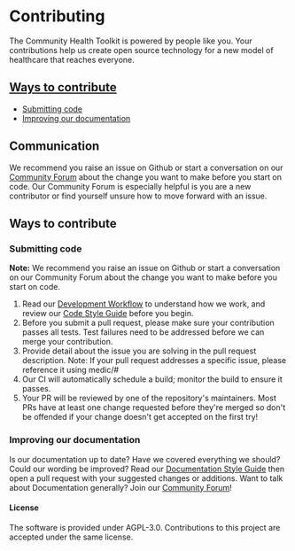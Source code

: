 # Contributing

The Community Health Toolkit is powered by people like you. Your contributions help us create open source technology for a new model of healthcare that reaches everyone.

## [Ways to contribute](#ways-to-contribute)
  - [Submitting code](#submitting-code)
  - [Improving our documentation](#improving-our-documentation)

## Communication
We recommend you raise an issue on Github or start a conversation on our [Community Forum](https://communityhealthtoolkit.org/forum) about the change you want to make before you start on code. Our Community Forum is especially helpful is you are a new contributor or find yourself unsure how to move forward with an issue.

## Ways to contribute

### Submitting code
**Note:** We recommend you raise an issue on Github or start a conversation on our Community Forum about the change you want to make before you start on code.

1. Read our [Development Workflow](https://github.com/medic/medic-docs/blob/master/development/workflow.md) to understand how we work, and review our [Code Style Guide](https://github.com/medic/medic-docs/blob/master/development/style-guide.md) before you begin.
2. Before you submit a pull request, please make sure your contribution passes all tests. Test failures need to be addressed before we can merge your contribution.
3. Provide detail about the issue you are solving in the pull request description. Note: If your pull request addresses a specific issue, please reference it using medic/<repo>#<issue number>
4. Our CI will automatically schedule a build; monitor the build to ensure it passes.
5. Your PR will be reviewed by one of the repository's maintainers. Most PRs have at least one change requested before they're merged so don't be offended if your change doesn't get accepted on the first try!

### Improving our documentation
Is our documentation up to date? Have we covered everything we should? Could our wording be improved? Read our [Documentation Style Guide](https://github.com/medic/medic-docs/blob/master/development/docs-style-guide.md) then open a pull request with your suggested changes or additions.
Want to talk about Documentation generally? Join our [Community Forum](https://communityhealthtoolkit.org/forum)!


#### License
The software is provided under AGPL-3.0. Contributions to this project are accepted under the same license.

